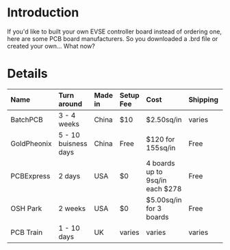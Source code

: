 # Introduction #

If you'd like to built your own EVSE controller board instead of ordering one, here are some PCB board manufacturers.  So you downloaded a .brd file or created your own... What now?

# Details #

| Name | Turn around | Made in | Setup Fee | Cost | Shipping | URL |
|:-----|:------------|:--------|:----------|:-----|:---------|:----|
| BatchPCB | 3 - 4 weeks | China | $10 | $2.50sq/in | varies | http://www.batchpcb.com |
| GoldPheonix | 5 - 10 buisness days | China | Free | $120 for 155sq/in | Free | http://www.goldphoenixpcb.com/ |
| PCBExpress | 2 days |  USA | $0 | 4 boards up to 9sq/in each $278 | Free | http://www.pcbexpress.com/ |
| OSH Park | 2 weeks | USA | $0 | $5.00sq/in for 3 boards | Free | http://oshpark.com/ |
| PCB Train | 1 - 10 days | UK | varies | varies | varies | http://www.pcbtrain.co.uk/ |